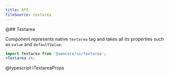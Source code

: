 ```yaml
---
title: API
fileSource: textarea
---
```


@## Textarea

Component represents native `textarea` tag and takes all its properties such as `value` and `defaultValue`.

```jsx
import Textarea from '@semcore/ui/textarea';
<Textarea />;
```

@typescript ITextareaProps
